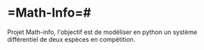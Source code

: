 # =Math-Info=#

Projet Math-info, l'objectif est de modéliser en python un système différentiel de deux espèces en compétition.
